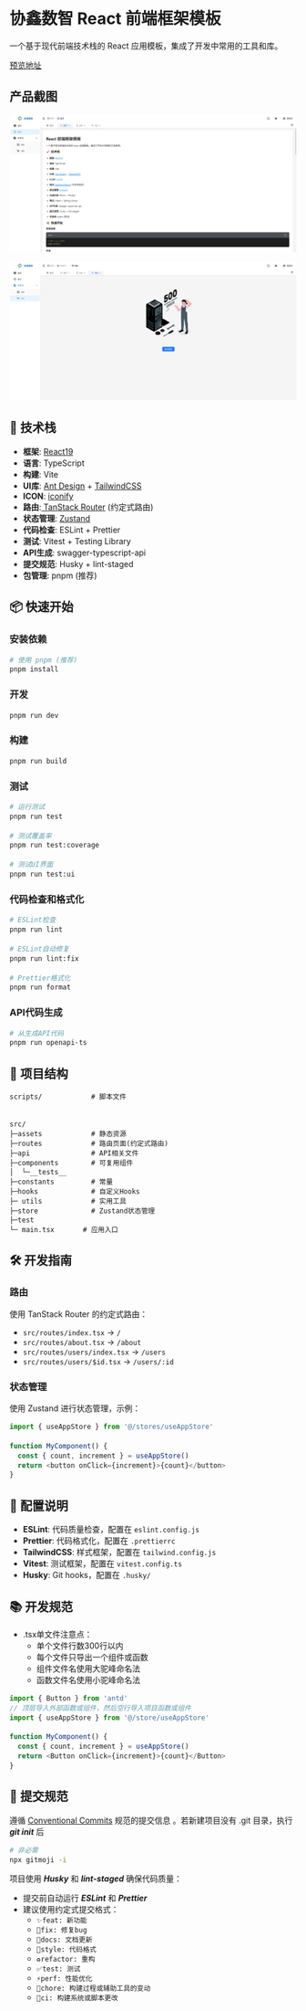 # 协鑫数智 React 前端框架模板

一个基于现代前端技术栈的 React 应用模板，集成了开发中常用的工具和库。

[预览地址](http://180.213.184.31:8087)

## 产品截图

![1761558097766](image/README/1761558097766.png)

![1761558068135](image/README/1761558068135.png)

## 🚀 技术栈

- **框架**: [React19](https://react.dev/learn)
- **语言**: TypeScript
- **构建**: Vite
- **UI库**: [Ant Design](https://ant.design/components/overview-cn/) + [TailwindCSS](https://tailwindcss.com)
- **ICON**: [iconify](https://icon-sets.iconify.design)
- **路由**:[ TanStack Router](https://tanstack.com/router/latest) (约定式路由)
- **状态管理**: [Zustand](https://zustand.docs.pmnd.rs/getting-started/introduction)
- **代码检查**: ESLint + Prettier
- **测试**: Vitest + Testing Library
- **API生成**: swagger-typescript-api
- **提交规范**: Husky + lint-staged
- **包管理**: pnpm (推荐)

## 📦 快速开始

### 安装依赖

```bash
# 使用 pnpm (推荐)
pnpm install
```

### 开发

```bash
pnpm run dev
```

### 构建

```bash
pnpm run build
```

### 测试

```bash
# 运行测试
pnpm run test

# 测试覆盖率
pnpm run test:coverage

# 测试UI界面
pnpm run test:ui
```

### 代码检查和格式化

```bash
# ESLint检查
pnpm run lint

# ESLint自动修复
pnpm run lint:fix

# Prettier格式化
pnpm run format
```

### API代码生成

```bash
# 从生成API代码
pnpm run openapi-ts
```

## 📁 项目结构

```tree
scripts/            # 脚本文件


src/
├─assets            # 静态资源
├─routes            # 路由页面(约定式路由)
├─api               # API相关文件
├─components        # 可复用组件
│  └─__tests__
├─constants         # 常量
├─hooks             # 自定义Hooks
├─ utils            # 实用工具
├─store             # Zustand状态管理
├─test
└─ main.tsx       # 应用入口
```

## 🛠️ 开发指南

### 路由

使用 TanStack Router 的约定式路由：

- `src/routes/index.tsx` → `/`
- `src/routes/about.tsx` → `/about`
- `src/routes/users/index.tsx` → `/users`
- `src/routes/users/$id.tsx` → `/users/:id`

### 状态管理

使用 Zustand 进行状态管理，示例：

```typescript
import { useAppStore } from '@/stores/useAppStore'

function MyComponent() {
  const { count, increment } = useAppStore()
  return <button onClick={increment}>{count}</button>
}
```

## 🔧 配置说明

- **ESLint**: 代码质量检查，配置在 `eslint.config.js`
- **Prettier**: 代码格式化，配置在 `.prettierrc`
- **TailwindCSS**: 样式框架，配置在 `tailwind.config.js`
- **Vitest**: 测试框架，配置在 `vitest.config.ts`
- **Husky**: Git hooks，配置在 `.husky/`

## 📚 开发规范

- .tsx单文件注意点：
  - 单个文件行数300行以内
  - 每个文件只导出一个组件或函数
  - 组件文件名使用大驼峰命名法
  - 函数文件名使用小驼峰命名法

```typescript
import { Button } from 'antd'
// 顶层导入外部函数或组件，然后空行导入项目函数或组件
import { useAppStore } from '@/store/useAppStore'

function MyComponent() {
  const { count, increment } = useAppStore()
  return <Button onClick={increment}>{count}</Button>
}
```

## 📝 提交规范

遵循 [Conventional Commits](<[conventionalcommits](https://www.conventionalcommits.org/)>) 规范的提交信息 。若新建项目没有 .git 目录，执行 **_git init_** 后

```bash
# 非必需
npx gitmoji -i
```

项目使用 **_Husky_** 和 **_lint-staged_** 确保代码质量：

- 提交前自动运行 **_ESLint_** 和 **_Prettier_**
- 建议使用约定式提交格式：
  - `✨feat: 新功能`
  - `🐛fix: 修复bug`
  - `📝docs: 文档更新`
  - `🎨style: 代码格式`
  - `♻️refactor: 重构`
  - `✅test: 测试`
  - `⚡️perf: 性能优化`
  - `🔧chore: 构建过程或辅助工具的变动`
  - `🚀ci: 构建系统或脚本更改`
